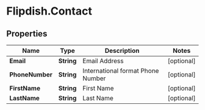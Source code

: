 # Flipdish.Contact

## Properties

Name | Type | Description | Notes
------------ | ------------- | ------------- | -------------
**Email** | **String** | Email Address | [optional] 
**PhoneNumber** | **String** | International format Phone Number | [optional] 
**FirstName** | **String** | First Name | [optional] 
**LastName** | **String** | Last Name | [optional] 


